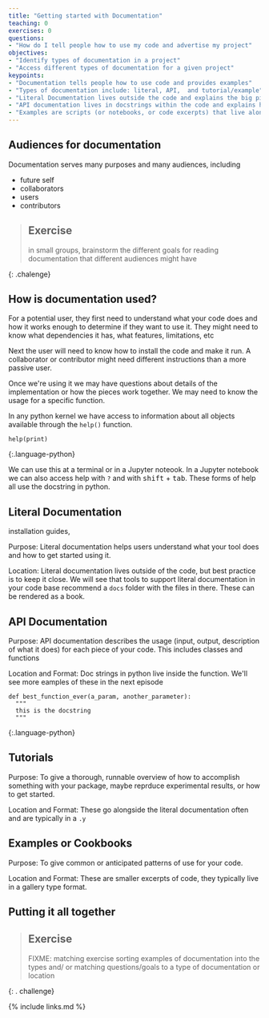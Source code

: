 ```yaml
---
title: "Getting started with Documentation"
teaching: 0
exercises: 0
questions:
- "How do I tell people how to use my code and advertise my project"
objectives:
- "Identify types of documentation in a project"
- "Access different types of documentation for a given project"
keypoints:
- "Documentation tells people how to use code and provides examples"
- "Types of documentation include: literal, API,  and tutorial/example"
- "Literal Documentation lives outside the code and explains the big picture ideas of the project and how to get it ste up"
- "API documentation lives in docstrings within the code and explains how to use functions in detail"
- "Examples are scripts (or notebooks, or code excerpts) that live alongside the project and connect between the details and the common tasks."
---
```




## Audiences for documentation

Documentation serves many purposes and many audiences, including

 - future self
 - collaborators
 - users
 - contributors


> ## Exercise
> in small groups, brainstorm the different goals for reading documentation that different audiences might have
>
{: .chalenge}


## How is documentation used?

For a potential user, they first need to understand what your code does and how it works enough to determine if they want to use it.  They might need to know what dependencies it has, what features, limitations, etc

Next the user will need to know how to install the code and make it run. A collaborator or contributor might need different instructions than a more passive user.

Once we're using it we may have questions about details of the implementation or how the pieces work together.  We may need to know the usage for a specific function.

In any python kernel we have access to information about all objects available through the `help()` function.

~~~
help(print)
~~~
{:.language-python}

We can use this at a terminal or in a Jupyter noteook.  In a Jupyter notebook we can also access help with `?` and with <kbd>shift</kbd> + <kbd>tab</kbd>. These forms of help all use the docstring in python.  


## Literal Documentation

installation guides,

Purpose: Literal documentation helps users understand what your tool does and how to get started using it.

Location: Literal documentation lives outside of the code, but best practice is to keep it close. We will see that tools to support literal documentation in your code base recommend a `docs` folder with the files in there.  These can be rendered as a book.

## API Documentation

Purpose: API documentation describes the usage (input, output, description of what it does) for each piece of your code.  This includes classes and functions

Location and Format: Doc strings in python live inside the function. We'll see more eamples of these in the next episode

~~~
def best_function_ever(a_param, another_parameter):
  """
  this is the docstring
  """
~~~
{:.language-python}


## Tutorials

Purpose: To give a thorough, runnable overview of how to accomplish something with your package, maybe reprduce experimental results, or how to get started.  

Location and Format: These go alongside the literal documentation often and are typically in a `.y`

## Examples or Cookbooks

Purpose: To give common or anticipated patterns of use for your code.

Location and Format: These are smaller excerpts of code, they typically live in a gallery type format.  


## Putting it all together

> ## Exercise
> FIXME: matching exercise sorting examples of documentation into the types and/ or matching questions/goals to a type of documentation or location
>
{: . challenge}

{% include links.md %}

